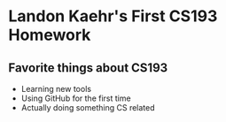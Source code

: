 # Landon Kaehr's First CS193 Homework

## Favorite things about CS193
- Learning new tools
- Using GitHub for the first time
- Actually doing something CS related

```markdown

```
